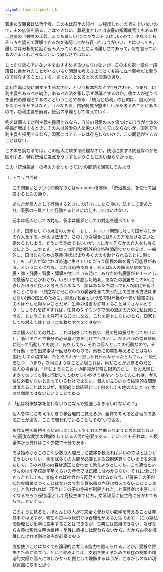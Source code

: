 ```yaml
---
layout: layouts/post.njk
---
```


著書の安藤馨は法哲学者．この本は前半の10ページ程度しかまだ読んでいないので，その価値を語ることはできない．難易度としては安藤の指導教官でもある井上達夫の『共生の正義』よりも難しい(つまりウルトラ難しい)ので，少なくともそっちを読んで理解できるかを確認してから買ったほうがいい．とはいっても，難しさは分析的に話が込み入っていることによる難しさであって，何を言っているのかよくわからないという難しさではない．

しっかり読んでいない本をおすすめするつもりはないが，この本の第一章の一段落目に書かれたことがいろいろな問題を考える上でとても役に立つ思考だと思うので紹介することにする．ざっとまとめると次の段落の通り．

功利主義は何に関する主張なのか，という根本的な点で2分される．つまり，功利主義をあるべき統治，あるべき法を指し示す理論とするのか，個々人が従うべき道徳の原理とするのかということである．『統治と功利』の目的は，個人が何をなすべきかではなく，いかなる法・国家制度が望ましいかを考えることにあるので，功利主義を前者，統治の原理として考えていく．

例えば個人で功利主義を採用するなら，自分の最愛の人を傷つけるほうが全体の幸福が増加するとき，その人は最愛の人を傷つけなくてはならないが，国家で功利主義を採用するなら，国家にはアモーレは存在しないので，この問題が生じることはない．

この本を読むまでは，この個人に属する問題なのか，統治に属する問題なのかを区別する，特に統治に視点をうつすということに思い至らなかった．

この「統治視点」の考え方をつかって2つの問題を回答してみよう．

1. トロッコ問題

   この問題がどういう問題なのかはwikipediaを参照．「統治視点」を使って回答すると次の通り．

   あなたが個人として行動するときには好きにしたら良い，法として定めたり，国家の一員として行動するときには何もしてはいけない．

   前半は個人としての対応，後半は国家としての対応を述べている．

   まず，国家としての対応の方から．もし，トロッコ問題に対して国がなにかの介入をする，例えば法律で，このような場合には5人の方を助けなさいと定めるとしよう．どういう定めでもいいが，とにかく何らかの介入をし得るとしよう．このとき，トロッコ問題が例外的な特殊問題でないならば，一般的に，国はなんらかの基準(例えばより多くの命を助けられること)に則って，もし介入がなければ普通に生きていただろう国民の命を奪う可能性がある，ということになる．これは恐怖である．例えば5人の国民が病気で心臓・肺・肝臓・腎臓・膵臓を欲している時に，あなたの各臓器がドナーとして最適なことがわかり，いろいろ考慮した結果，あなたの臓器をこの5人に渡したほうが良いと考えられるなら，国はあなたを殺して5人の国民を助けることになる．(残念ながらこの5つの臓器を全て失った上で生きる方法はまだない)他の国民のために，例えば税金という形で財産権の一部が侵害されるのはやむを得ないことだが，生命の侵害を許可することはできないだろう．もしそれを許可すれば，任意のタイミングで他の国民のために私は死にうる，ということを許可することになる．これを是としないのなら，国家としての対応ではトロッコを動かすべきではない．

   次に個人としての対応．これは何をしても良い．見て見ぬ振りをしてもいいし，助けることで自分の心が喜ぶ方を助けても良いし，なんらかの倫理原則に則って行動しても良い．何をしても，それは個人としての行動なので，その行動・その出来事は一回限りのもので，他者に影響を与えることはない．(国としての施策は，たとえそれが一回しか行われなかったとしても，一般性をもつ．つまり，次同じようなことが起これば，同じことがおきるのだと．個人の場合は，「同じようなこと」の範囲が非常に限定的だし，たとえ同じようであっても別に行動してもおかしいわけではない)もちろんこれは，考え悩む必要がないと言っているわけではない．個人が立ち向かう倫理的な問題は消えることはないが，実際的には結果として何をしても他の人にとって大きな問題ではないということである．

2. 「私は将来数学を使わないのになんで勉強しなきゃいけないの？」

   個人を中心に考えるかぎり非合理的に見えるが，全体で考えると合理的であることがある．ここで問われていることもその1つである．

   現代文明を維持するためには(ましてやそれを発展させようと思えばなおさら)高度な数学の理解をしている人間が必要である．といってもそれは，人類全体から見ればごく少数で十分である．

   では始めからこのごく少数の人間だけに数学を教えればいいのではと思うがそうもいかない．例えば多くの人間が必要とする四則演算くらいまでを必須にして，その以降の内容は適正に合わせて教えようとしても，この適性というものは小学校高学年くらいの年代では正確にはわからない．それに仮に分かったとしても，実施すれば社会から反発をうけるだろう．(「将来この子が知的な職業につくことはないので割り算以降の内容は教えてないこととします」と言われれば「不当にこの子の将来が制限された」と保護者は主張してくなるだろう)妥協案として高校生まで待ち，文系理系に自主的に分かれてもらうことにする．

   このように見ると，ほとんどの人が将来全く使わない数学を教えることは非効率ではあるが，現在の日本の状況では合理性がある方法である．(この論法を物理とか化学に応用することはできるが，古典には応用できない．なぜなら古典は現代文明の維持・発展に直接には関わらないから．だから古典を擁護したければ別の論点が必要になる)

   直接使うことはなくても論理的に考える能力を鍛えられる，とか，受験や将来のために役立つ，という慰めよりは，文明を支えるための現在の制度の構造的欠陥が個人にのしかかった例として理解するほうが，ごまかしのない現状認識になると思う．



